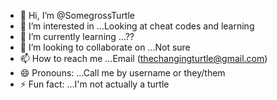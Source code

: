 - 👋 Hi, I’m @SomegrossTurtle
- 👀 I’m interested in ...Looking at cheat codes and learning
- 🌱 I’m currently learning ...??
- 💞️ I’m looking to collaborate on ...Not sure
- 📫 How to reach me ...Email (thechangingturtle@gmail.com)
- 😄 Pronouns: ...Call me by username or they/them
- ⚡ Fun fact: ...I'm not actually a turtle

<!---
SomegrossTurtle/SomegrossTurtle is a ✨ special ✨ repository because its `README.md` (this file) appears on your GitHub profile.
You can click the Preview link to take a look at your changes.
--->
